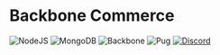 # Backbone Commerce

![NodeJS](https://img.shields.io/badge/NodeJS-brightgreen)
![MongoDB](https://img.shields.io/badge/MongoDB-brightgreen)
![Backbone](https://img.shields.io/badge/Backbone-yellow)
![Pug](https://img.shields.io/badge/pugjs-yellow)
[![Discord](https://img.shields.io/discord/731065286404341770?label=Chat&style=social)](https://discord.gg/8vjYZe)

